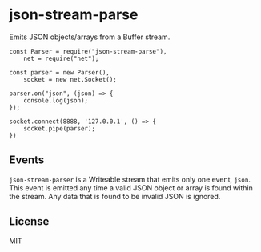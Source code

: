 # json-stream-parse

Emits JSON objects/arrays from a Buffer stream.

```
const Parser = require("json-stream-parse"),
    net = require("net");

const parser = new Parser(),
    socket = new net.Socket();

parser.on("json", (json) => {
    console.log(json);
});

socket.connect(8888, '127.0.0.1', () => {
    socket.pipe(parser);
})
```

## Events
`json-stream-parser` is a Writeable stream that emits only one event, `json`.  This event is emitted any time a valid JSON object or array is found within the stream.  Any data that is found to be invalid JSON is ignored.

## License
MIT